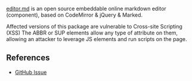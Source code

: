 [editor.md](https://www.npmjs.com/package/editor.md) is an open source embeddable online markdown editor (component), based on CodeMirror & jQuery & Marked.

Affected versions of this package are vulnerable to Cross-site Scripting (XSS) The ABBR or SUP elements allow any type of attribute on them, allowing an attacker to leverage JS elements and run scripts on the page.
## References
-   [GitHub Issue](https://github.com/pandao/editor.md/issues/715)